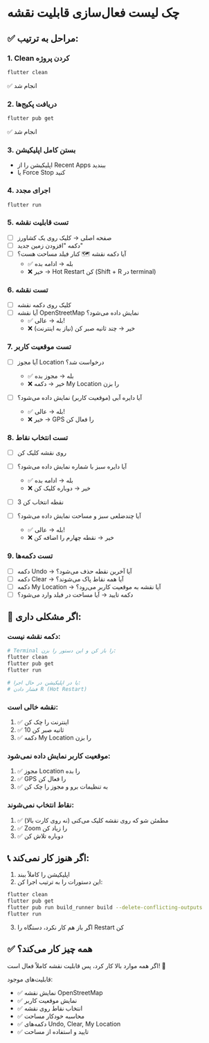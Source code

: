 # چک لیست فعال‌سازی قابلیت نقشه

## ✅ مراحل به ترتیب:

### 1. Clean کردن پروژه
```bash
flutter clean
```
✅ انجام شد

### 2. دریافت پکیج‌ها
```bash
flutter pub get
```
✅ انجام شد

### 3. بستن کامل اپلیکیشن
- اپلیکیشن را از Recent Apps ببندید
- یا Force Stop کنید

### 4. اجرای مجدد
```bash
flutter run
```

### 5. تست قابلیت نقشه
- [ ] صفحه اصلی → کلیک روی یک کشاورز
- [ ] دکمه "افزودن زمین جدید"
- [ ] آیا دکمه نقشه 🗺️ کنار فیلد مساحت هست؟
  - ✅ بله → ادامه بده
  - ❌ خیر → Hot Restart کن (Shift + R در terminal)

### 6. تست نقشه
- [ ] کلیک روی دکمه نقشه
- [ ] آیا نقشه OpenStreetMap نمایش داده می‌شود؟
  - ✅ بله → عالی!
  - ❌ خیر → چند ثانیه صبر کن (نیاز به اینترنت)

### 7. تست موقعیت کاربر
- [ ] آیا مجوز Location درخواست شد؟
  - ✅ بله → مجوز بده
  - ❌ خیر → دکمه My Location را بزن

- [ ] آیا دایره آبی (موقعیت کاربر) نمایش داده می‌شود؟
  - ✅ بله → عالی!
  - ❌ خیر → GPS را فعال کن

### 8. تست انتخاب نقاط
- [ ] روی نقشه کلیک کن
- [ ] آیا دایره سبز با شماره نمایش داده می‌شود؟
  - ✅ بله → ادامه بده
  - ❌ خیر → دوباره کلیک کن

- [ ] 3 نقطه انتخاب کن
- [ ] آیا چندضلعی سبز و مساحت نمایش داده می‌شود؟
  - ✅ بله → عالی!
  - ❌ خیر → نقطه چهارم را اضافه کن

### 9. تست دکمه‌ها
- [ ] دکمه Undo → آیا آخرین نقطه حذف می‌شود؟
- [ ] دکمه Clear → آیا همه نقاط پاک می‌شوند؟
- [ ] دکمه My Location → آیا نقشه به موقعیت کاربر می‌رود؟
- [ ] دکمه تایید → آیا مساحت در فیلد وارد می‌شود؟

## 🐛 اگر مشکلی داری:

### دکمه نقشه نیست:
```bash
# Terminal را باز کن و این دستور را بزن:
flutter clean
flutter pub get
flutter run

# یا در اپلیکیشن در حال اجرا:
# فشار دادن R (Hot Restart)
```

### نقشه خالی است:
1. ✅ اینترنت را چک کن
2. ✅ 10 ثانیه صبر کن
3. ✅ دکمه My Location را بزن

### موقعیت کاربر نمایش داده نمی‌شود:
1. ✅ مجوز Location را بده
2. ✅ GPS را فعال کن
3. ✅ به تنظیمات برو و مجوز را چک کن

### نقاط انتخاب نمی‌شوند:
1. ✅ مطمئن شو که روی نقشه کلیک می‌کنی (نه روی کارت بالا)
2. ✅ Zoom را زیاد کن
3. ✅ دوباره تلاش کن

## 📞 اگر هنوز کار نمی‌کند:

1. اپلیکیشن را کاملاً ببند
2. این دستورات را به ترتیب اجرا کن:
```bash
flutter clean
flutter pub get
flutter pub run build_runner build --delete-conflicting-outputs
flutter run
```

3. اگر باز هم کار نکرد، دستگاه را Restart کن

## ✅ همه چیز کار می‌کند؟

اگر همه موارد بالا کار کرد، پس قابلیت نقشه کاملاً فعال است! 🎉

قابلیت‌های موجود:
- ✅ نمایش نقشه OpenStreetMap
- ✅ نمایش موقعیت کاربر
- ✅ انتخاب نقاط روی نقشه
- ✅ محاسبه خودکار مساحت
- ✅ دکمه‌های Undo, Clear, My Location
- ✅ تایید و استفاده از مساحت
